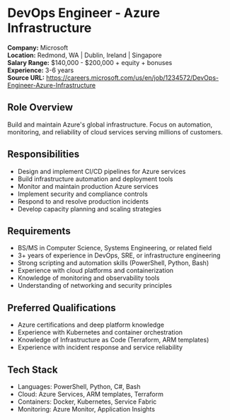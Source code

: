 # DevOps Engineer - Azure Infrastructure

**Company:** Microsoft  
**Location:** Redmond, WA | Dublin, Ireland | Singapore  
**Salary Range:** $140,000 - $200,000 + equity + bonuses  
**Experience:** 3-6 years  
**Source URL:** https://careers.microsoft.com/us/en/job/1234572/DevOps-Engineer-Azure-Infrastructure

## Role Overview
Build and maintain Azure's global infrastructure. Focus on automation, monitoring, and reliability of cloud services serving millions of customers.

## Responsibilities
- Design and implement CI/CD pipelines for Azure services
- Build infrastructure automation and deployment tools
- Monitor and maintain production Azure services
- Implement security and compliance controls
- Respond to and resolve production incidents
- Develop capacity planning and scaling strategies

## Requirements
- BS/MS in Computer Science, Systems Engineering, or related field
- 3+ years of experience in DevOps, SRE, or infrastructure engineering
- Strong scripting and automation skills (PowerShell, Python, Bash)
- Experience with cloud platforms and containerization
- Knowledge of monitoring and observability tools
- Understanding of networking and security principles

## Preferred Qualifications
- Azure certifications and deep platform knowledge
- Experience with Kubernetes and container orchestration
- Knowledge of Infrastructure as Code (Terraform, ARM templates)
- Experience with incident response and service reliability

## Tech Stack
- Languages: PowerShell, Python, C#, Bash
- Cloud: Azure Services, ARM templates, Terraform
- Containers: Docker, Kubernetes, Service Fabric
- Monitoring: Azure Monitor, Application Insights
